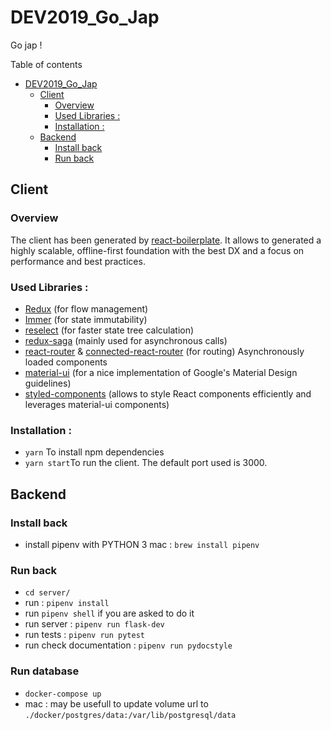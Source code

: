# DEV2019_Go_Jap

Go jap !

Table of contents

- [DEV2019_Go_Jap](#dev2019gojap)
  - [Client](#client)
    - [Overview](#overview)
    - [Used Libraries :](#used-libraries)
    - [Installation :](#installation)
  - [Backend](#backend)
    - [Install back](#install-back)
    - [Run back](#run-back)

## Client

### Overview

The client has been generated by [react-boilerplate](https://github.com/react-boilerplate/react-boilerplate).
It allows to generated a highly scalable, offline-first foundation with the best DX and a focus on performance and best practices.

### Used Libraries :

- [Redux](https://redux.js.org/) (for flow management)
- [Immer](https://immerjs.github.io/immer/docs/introduction) (for state immutability)
- [reselect](https://github.com/reduxjs/reselect) (for faster state tree calculation)
- [redux-saga](https://github.com/redux-saga/redux-saga) (mainly used for asynchronous calls)
- [react-router](https://github.com/ReactTraining/react-router) & [connected-react-router](https://github.com/supasate/connected-react-router) (for routing)
  Asynchronously loaded components
- [material-ui](https://material-ui.com/) (for a nice implementation of Google's Material Design guidelines)
- [styled-components](https://www.styled-components.com/) (allows to style React components efficiently and leverages material-ui components)

### Installation :

- `yarn` To install npm dependencies
- `yarn start`To run the client. The default port used is 3000.

## Backend

### Install back

- install pipenv with PYTHON 3
  mac : `brew install pipenv`

### Run back

- `cd server/`
- run : `pipenv install`
- run `pipenv shell` if you are asked to do it
- run server : `pipenv run flask-dev`
- run tests : `pipenv run pytest`
- run check documentation : `pipenv run pydocstyle`

### Run database
- `docker-compose up`
- mac : may be usefull to update volume url to `./docker/postgres/data:/var/lib/postgresql/data`
